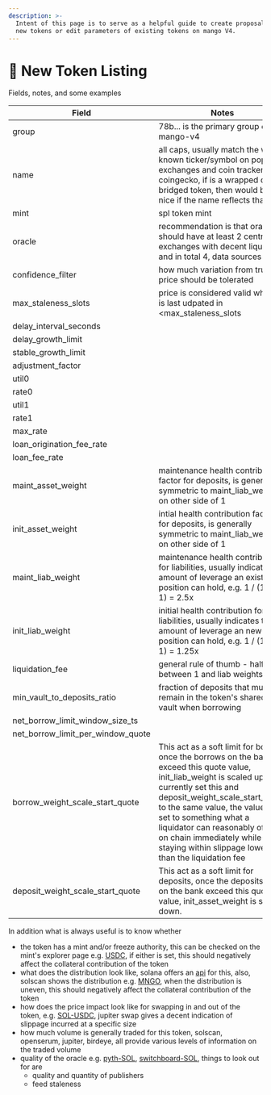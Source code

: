```yaml
---
description: >-
  Intent of this page is to serve as a helpful guide to create proposals to list
  new tokens or edit parameters of existing tokens on mango V4.
---
```


# 💱 New Token Listing

Fields, notes, and some examples

<table><thead><tr><th width="229">Field</th><th width="373">Notes</th><th>e.g.</th></tr></thead><tbody><tr><td>group</td><td>78b... is the primary group on mango-v4</td><td><a href="https://explorer.solana.com/address/78b8f4cGCwmZ9ysPFMWLaLTkkaYnUjwMJYStWe5RTSSX/anchor-account">78b8f4cGCwmZ9ysPFMWLaLTkkaYnUjwMJYStWe5RTSSX</a></td></tr><tr><td>name</td><td>all caps, usually match the well known ticker/symbol on popular exchanges and coin trackers e.g. coingecko, if is a wrapped or a bridged token, then would be nice if the name reflects that</td><td>WETH</td></tr><tr><td>mint</td><td>spl token mint</td><td><a href="http://127.0.0.1:5000/s/xmbjaDiKdmxaPNlMkRRI/chang-jian-wen-ti/jian-kang-du">7vfCXTUXx5WJV5JADk17DUJ4ksgau7utNKj4b963voxs</a></td></tr><tr><td>oracle</td><td>recommendation is that oracle should have at least 2 centralized exchanges with decent liquidity, and in total 4, data sources</td><td><a href="https://pyth.network/price-feeds/crypto-eth-usd?cluster=mainnet-beta">JBu1AL4obBcCMqKBBxhpWCNUt136ijcuMZLFvTP7iWdB</a></td></tr><tr><td>confidence_filter</td><td>how much variation from true price should be tolerated</td><td>0.1 i.e. 10%</td></tr><tr><td>max_staleness_slots</td><td>price is considered valid when it is last udpated in &#x3C;max_staleness_slots</td><td>120</td></tr><tr><td>delay_interval_seconds</td><td></td><td>60 * 60</td></tr><tr><td>delay_growth_limit</td><td></td><td>0.06</td></tr><tr><td>stable_growth_limit</td><td></td><td>0.0003</td></tr><tr><td>adjustment_factor</td><td></td><td>0.0004</td></tr><tr><td>util0</td><td></td><td>0.7</td></tr><tr><td>rate0</td><td></td><td>0.1 i.e. 10%</td></tr><tr><td>util1</td><td></td><td>0.85</td></tr><tr><td>rate1</td><td></td><td>0.2 i.e. 20%</td></tr><tr><td>max_rate</td><td></td><td>2 i.e. 200%</td></tr><tr><td>loan_origination_fee_rate</td><td></td><td>0.0005 i.e. 5bps</td></tr><tr><td>loan_fee_rate</td><td></td><td>0.005 i.e. 50 bps</td></tr><tr><td>maint_asset_weight</td><td>maintenance health contribution factor for deposits, is generally symmetric to maint_liab_weight on other side of 1</td><td>0.6</td></tr><tr><td>init_asset_weight</td><td>intial health contribution factor for deposits, is generally symmetric to maint_liab_weight on other side of 1</td><td>0.2</td></tr><tr><td>maint_liab_weight</td><td>maintenance health contribution for liabilities, usually indicates the amount of leverage an existing position can hold, e.g.  1 / (1.4 - 1) = 2.5x</td><td>1.4</td></tr><tr><td>init_liab_weight</td><td>initial health contribution for liabilities, usually indicates the amount of leverage an new position can hold, e.g. 1 / (1.8 - 1) = 1.25x</td><td>1.8</td></tr><tr><td>liquidation_fee</td><td>general rule of thumb - halfway between 1 and liab weights</td><td>0.2</td></tr><tr><td>min_vault_to_deposits_ratio</td><td>fraction of deposits that must remain in the token's shared vault when borrowing</td><td>0.2</td></tr><tr><td>net_borrow_limit_window_size_ts</td><td></td><td>24 * 60 * 60</td></tr><tr><td>net_borrow_limit_per_window_quote</td><td></td><td>1M * 10^6, i.e. 1M$</td></tr><tr><td>borrow_weight_scale_start_quote</td><td>This act as a soft limit for borrow, once the borrows on the bank exceed this quote value, init_liab_weight is scaled up. We currently set this and deposit_weight_scale_start_quote to the same value, the value is set to something what a liquidator can reasonably offload on chain immediately while staying within slippage lower than the liquidation fee</td><td>1M * 10^6, i.e. 1M$</td></tr><tr><td>deposit_weight_scale_start_quote</td><td>This act as a soft limit for deposits, once the deposits ws on the bank exceed this quote value, init_asset_weight is scaled down.</td><td>1M * 10^6, i.e. 1M$</td></tr></tbody></table>



In addition what is always useful is to know whether

* the token has a mint and/or freeze authority, this can be checked on the mint's explorer page e.g. [USDC](https://explorer.solana.com/address/EPjFWdd5AufqSSqeM2qN1xzybapC8G4wEGGkZwyTDt1v), if either is set, this should negatively affect the collateral contribution of the token
* what does the distribution look like, solana offers an [api](https://docs.solana.com/api/http#gettokenlargestaccounts) for this, also, solscan shows the distribution e.g. [MNGO](https://solscan.io/token/MangoCzJ36AjZyKwVj3VnYU4GTonjfVEnJmvvWaxLac#holders), when the distribution is uneven, this should negatively affect the collateral contribution of the token
* how does the price impact look like for swapping in and out of the token, e.g. [SOL-USDC](https://jup.ag/swap/SOL-USDC), jupiter swap gives a decent indication of slippage incurred at a specific size
* how much volume is generally traded for this token, solscan, openserum, jupiter, birdeye, all provide various levels of information on the traded volume
* quality of the oracle e.g. [pyth-SOL](https://pyth.network/price-feeds/crypto-sol-usd), [switchboard-SOL](https://switchboard.xyz/explorer/3/GvDMxPzN1sCj7L26YDK2HnMRXEQmQ2aemov8YBtPS7vR), things to look out for are&#x20;
  * quality and quantity of publishers
  * feed staleness
